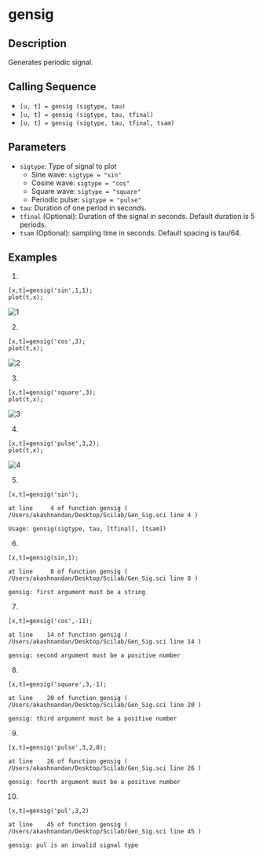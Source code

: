 # gensig

## Description
Generates periodic signal.

## Calling Sequence
- `[u, t] = gensig (sigtype, tau)`
- `[u, t] = gensig (sigtype, tau, tfinal)`
- `[u, t] = gensig (sigtype, tau, tfinal, tsam)`

## Parameters
- `sigtype`: Type of signal to plot
    - Sine wave: `sigtype = "sin"`
    - Cosine wave: `sigtype = "cos"`
    - Square wave: `sigtype = "square"`
    - Periodic pulse: `sigtype = "pulse"`
- `tau`: Duration of one period in seconds.
- `tfinal` (Optional): Duration of the signal in seconds. Default duration is 5 periods.
- `tsam` (Optional): sampling time in seconds. Default spacing is tau/64.

## Examples
1.
```
[x,t]=gensig('sin',1,1);
plot(t,x);
```
![1](https://github.com/user-attachments/assets/5ecdb8a1-1a9c-4bdf-85bb-fc9230018e1a)
  
2.
```
[x,t]=gensig('cos',3);
plot(t,x);
```
![2](https://github.com/user-attachments/assets/e6f89cc1-dba4-45ae-9329-210ca9ca3692)

3.
```
[x,t]=gensig('square',3);
plot(t,x);
```
![3](https://github.com/user-attachments/assets/999c118a-5989-4205-a2d0-265eea1767c6)

4.
```
[x,t]=gensig('pulse',3,2);
plot(t,x);
```
![4](https://github.com/user-attachments/assets/3e46a81c-a06c-42b4-b224-b006ffda82a4)

5. 
```
[x,t]=gensig('sin');
```
```
at line     4 of function gensig ( /Users/akashnandan/Desktop/Scilab/Gen_Sig.sci line 4 )

Usage: gensig(sigtype, tau, [tfinal], [tsam])
```

6.
```
[x,t]=gensig(sin,1);
```
```
at line     8 of function gensig ( /Users/akashnandan/Desktop/Scilab/Gen_Sig.sci line 8 )

gensig: first argument must be a string
```

7.
```
[x,t]=gensig('cos',-11);
```
```
at line    14 of function gensig ( /Users/akashnandan/Desktop/Scilab/Gen_Sig.sci line 14 )

gensig: second argument must be a positive number
```

8.
```
[x,t]=gensig('square',3,-1);
```
```
at line    20 of function gensig ( /Users/akashnandan/Desktop/Scilab/Gen_Sig.sci line 20 )

gensig: third argument must be a positive number
```

9.
```
[x,t]=gensig('pulse',3,2,0);
```
```
at line    26 of function gensig ( /Users/akashnandan/Desktop/Scilab/Gen_Sig.sci line 26 )

gensig: fourth argument must be a positive number
```

10.
```
[x,t]=gensig('pul',3,2)
```
```
at line    45 of function gensig ( /Users/akashnandan/Desktop/Scilab/Gen_Sig.sci line 45 )

gensig: pul is an invalid signal type
```
